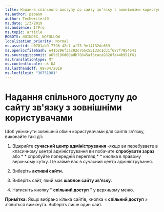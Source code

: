 ```yaml
---
title: Надання спільного доступу до сайту зв'язку з зовнішніми користувачами
ms.author: pebaum
author: Techwriter40
ms.date: 1/3/2019
ms.audience: ITPro
ms.topic: article
ROBOTS: NOINDEX, NOFOLLOW
localization_priority: Normal
ms.assetid: e0701ab9-7798-42cf-af73-9e14132dc669
ms.openlocfilehash: e41b296f3ac02d766c55133c1d31f687f7854641
ms.sourcegitcommit: a65d196d00adb70045af5caca9828fe44b951f61
ms.translationtype: MT
ms.contentlocale: uk-UA
ms.lasthandoff: 09/04/2019
ms.locfileid: "36751981"
---
```

# <a name="share-a-communication-site-with-external-users"></a>Надання спільного доступу до сайту зв'язку з зовнішніми користувачами

Щоб увімкнути зовнішній обмін користувачами для сайтів зв'язку, виконайте такі дії: 
  
1. Відкрийте **сучасний центр адміністрування** -якщо ви перебуваєте в класичному центрі адміністрування ви побачите **спробувати зараз** або * * спробуйте попередній перегляд * * кнопка в правому верхньому кутку. Це займе вас в сучасний центр адміністрування. 
  
2. Виберіть **активні сайти.**
  
3. Виберіть сайт, який має **шаблон сайту зв'язку**. 
  
4. Натисніть кнопку " **спільний доступ** " у верхньому меню. 
  
 **Примітка:** Якщо вибрано кілька сайтів, кнопка « **спільний доступ** » з'явиться вимкнута. Виберіть лише один сайт. 
  

